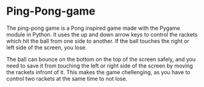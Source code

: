 # Ping-Pong-game

The ping-pong game is a Pong inspired game made with the Pygame module in Python. It uses the up and down arrow keys to control the rackets which hit the ball from one side to another. If the ball touches the right or left side of the screen, you lose.

The ball can bounce on the bottom on the top of the screen safely, and you need to save it from touching the left or right side of the screen by moving the rackets infront of it. This makes the game chellenging, as you have to control two rackets at the same time to not lose.
